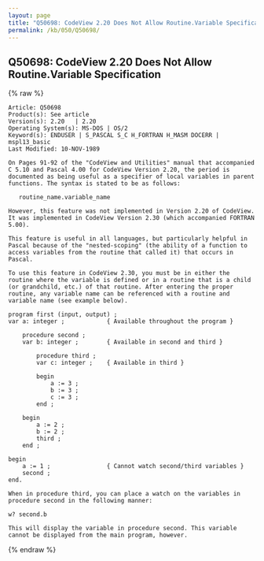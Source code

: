 ```yaml
---
layout: page
title: "Q50698: CodeView 2.20 Does Not Allow Routine.Variable Specification"
permalink: /kb/050/Q50698/
---
```


## Q50698: CodeView 2.20 Does Not Allow Routine.Variable Specification

{% raw %}

	Article: Q50698
	Product(s): See article
	Version(s): 2.20   | 2.20
	Operating System(s): MS-DOS | OS/2
	Keyword(s): ENDUSER | S_PASCAL S_C H_FORTRAN H_MASM DOCERR | mspl13_basic
	Last Modified: 10-NOV-1989
	
	On Pages 91-92 of the "CodeView and Utilities" manual that accompanied
	C 5.10 and Pascal 4.00 for CodeView Version 2.20, the period is
	documented as being useful as a specifier of local variables in parent
	functions. The syntax is stated to be as follows:
	
	   routine_name.variable_name
	
	However, this feature was not implemented in Version 2.20 of CodeView.
	It was implemented in CodeView Version 2.30 (which accompanied FORTRAN
	5.00).
	
	This feature is useful in all languages, but particularly helpful in
	Pascal because of the "nested-scoping" (the ability of a function to
	access variables from the routine that called it) that occurs in
	Pascal.
	
	To use this feature in CodeView 2.30, you must be in either the
	routine where the variable is defined or in a routine that is a child
	(or grandchild, etc.) of that routine. After entering the proper
	routine, any variable name can be referenced with a routine and
	variable name (see example below).
	
	program first (input, output) ;
	var a: integer ;            { Available throughout the program }
	
	    procedure second ;
	    var b: integer ;        { Available in second and third }
	
	        procedure third ;
	        var c: integer ;    { Available in third }
	
	        begin
	            a := 3 ;
	            b := 3 ;
	            c := 3 ;
	        end ;
	
	    begin
	        a := 2 ;
	        b := 2 ;
	        third ;
	    end ;
	
	begin
	    a := 1 ;                { Cannot watch second/third variables }
	    second ;
	end.
	
	When in procedure third, you can place a watch on the variables in
	procedure second in the following manner:
	
	w? second.b
	
	This will display the variable in procedure second. This variable
	cannot be displayed from the main program, however.

{% endraw %}
